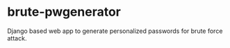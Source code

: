 # brute-pwgenerator
Django based web app to generate personalized passwords for brute force attack.
